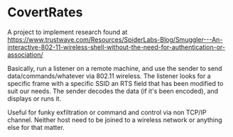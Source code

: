 # CovertRates
A project to implement research found at https://www.trustwave.com/Resources/SpiderLabs-Blog/Smuggler---An-interactive-802-11-wireless-shell-without-the-need-for-authentication-or-association/

Basically, run a listener on a remote machine, and use the sender to send data/commands/whatever via 802.11 wireless. The listener looks for a specific frame with a specific SSID an RTS field that has been modified to suit our needs. The sender decodes the data (if it's been encoded), and displays or runs it.

Useful for funky exfiltration or command and control via non TCP/IP channel. Neither host need to be joined to a wireless network or anything else for that matter.

